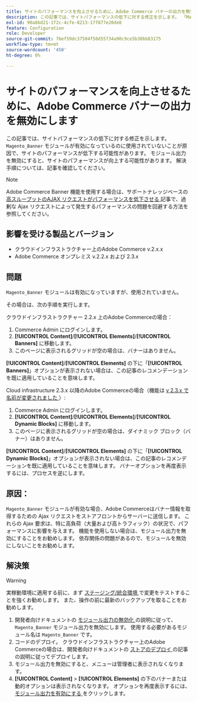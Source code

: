```yaml
---
title: サイトのパフォーマンスを向上させるために、Adobe Commerce バナーの出力を無効にします
description: この記事では、サイトパフォーマンスの低下に対する修正を示します。 「Magento_Banner」モジュールが有効になっているものの使用されていないことが原因で、サイトパフォーマンスが低下する可能性があります。 モジュール出力を無効にすると、サイトのパフォーマンスが向上する可能性があります。 解決手順については、記事を確認してください。
exl-id: 90a8bd21-1f2c-4cfe-8213-17f877e20de8
feature: Configuration
role: Developer
source-git-commit: 76ef59dc37504f50d55734a90c9ce5b30bb83175
workflow-type: tm+mt
source-wordcount: '450'
ht-degree: 0%

---
```


# サイトのパフォーマンスを向上させるために、Adobe Commerce バナーの出力を無効にします

この記事では、サイトパフォーマンスの低下に対する修正を示します。 `Magento_Banner` モジュールが有効になっているのに使用されていないことが原因で、サイトのパフォーマンスが低下する可能性があります。 モジュール出力を無効にすると、サイトのパフォーマンスが向上する可能性があります。 解決手順については、記事を確認してください。

>[!NOTE]
>
>Adobe Commerce Banner 機能を使用する場合は、サポートナレッジベースの [ 高スループットのAJAX リクエストがパフォーマンスを低下させる ](/help/troubleshooting/miscellaneous/high-throughput-ajax-requests-cause-poor-performance.md) 記事で、過剰な Ajax リクエストによって発生するパフォーマンスの問題を回避する方法を参照してください。

## 影響を受ける製品とバージョン

* クラウドインフラストラクチャー上のAdobe Commerce v.2.x.x
* Adobe Commerce オンプレミス v.2.2.x および 2.3.x

## 問題

`Magento_Banner` モジュールは有効になっていますが、使用されていません。

その場合は、次の手順を実行します。

クラウドインフラストラクチャー 2.2.x 上のAdobe Commerceの場合：

1. Commerce Admin にログインします。
1. **[!UICONTROL Content]**/**[!UICONTROL Elements]**/**[!UICONTROL Banners]** に移動します。
1. このページに表示されるグリッドが空の場合は、バナーはありません。

**[!UICONTROL Content]**/**[!UICONTROL Elements]** の下に「**[!UICONTROL Banners]**」オプションが表示されない場合は、この記事のレコメンデーションを既に適用していることを意味します。

Cloud infrastructure 2.3.x 以降のAdobe Commerceの場合（機能は [v 2.3.x で名前が変更されました ](https://commerce-docs.github.io/devdocs-archive/2.3/guides/v2.3/release-notes/ReleaseNotes2.3.0Commerce.html#banner-now-dynamic-block)）:

1. Commerce Admin にログインします。
1. **[!UICONTROL Content]**/**[!UICONTROL Elements]**/**[!UICONTROL Dynamic Blocks]** に移動します。
1. このページに表示されるグリッドが空の場合は、ダイナミック ブロック（バナー）はありません。

**[!UICONTROL Content]**/**[!UICONTROL Elements]** の下に「**[!UICONTROL Dynamic Blocks]**」オプションが表示されない場合は、この記事のレコメンデーションを既に適用していることを意味します。 バナーオプションを再度表示するには、プロセスを逆にします。

## 原因：

`Magento_Banner` モジュールが有効な場合、Adobe Commerceはバナー情報を取得するための Ajax リクエストをストアフロントからサーバーに送信します。 これらの Ajax 要求は、特に高負荷（大量および高トラフィック）の状況で、パフォーマンスに影響を与えます。 機能を使用しない場合は、モジュール出力を無効にすることをお勧めします。 依存関係の問題があるので、モジュールを無効にしないことをお勧めします。

## 解決策

>[!WARNING]
>
>実稼動環境に適用する前に、まず [ ステージング/統合環境 ](/help/announcements/adobe-commerce-announcements/integration-environment-enhancement-request-pro-and-starter.md) で変更をテストすることを強くお勧めします。 また、操作の前に最新のバックアップを取ることをお勧めします。

1. 開発者向けドキュメントの [ モジュール出力の無効化 ](https://experienceleague.adobe.com/en/docs/commerce-operations/configuration-guide/files/disable-module-output) の説明に従って、`Magento_Banner` モジュール出力を無効にします。 使用する必要があるモジュール名は `Magento_Banner` です。
1. コードのデプロイ。 クラウドインフラストラクチャー上のAdobe Commerceの場合は、開発者向けドキュメントの [ ストアのデプロイ ](https://experienceleague.adobe.com/en/docs/commerce-cloud-service/user-guide/develop/deploy/staging-production) の記事の説明に従ってデプロイします。
1. モジュール出力を無効にすると、メニューは管理者に表示されなくなります。
1. **[!UICONTROL Content]** > **[!UICONTROL Elements]** の下のバナーまたは動的オプションは表示されなくなります。 オプションを再度表示するには、[ モジュール出力を有効にする ](https://experienceleague.adobe.com/en/docs/commerce-operations/configuration-guide/files/disable-module-output?lang=en#disable-module-output-in-a-simple-deployment) をクリックします。

